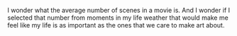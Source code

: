 I wonder what the average number of scenes in a movie is. 
And I wonder
if I selected that number from moments in my life
weather that would make me feel 
like my life is as important as the ones
that we care to make art about. 
